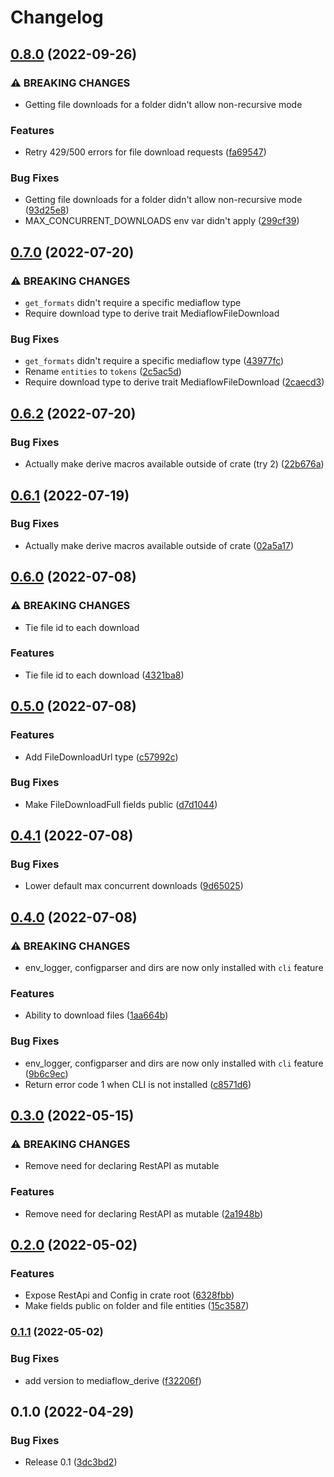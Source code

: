 # Changelog

## [0.8.0](https://github.com/jacobsvante/mediaflow/compare/v0.7.0...v0.8.0) (2022-09-26)


### ⚠ BREAKING CHANGES

* Getting file downloads for a folder didn't allow non-recursive mode

### Features

* Retry 429/500 errors for file download requests ([fa69547](https://github.com/jacobsvante/mediaflow/commit/fa69547966a6eb21c27c98fba186174c29139364))


### Bug Fixes

* Getting file downloads for a folder didn't allow non-recursive mode ([93d25e8](https://github.com/jacobsvante/mediaflow/commit/93d25e815b963e49c137bba8710fa9d5f761418a))
* MAX_CONCURRENT_DOWNLOADS env var didn't apply ([299cf39](https://github.com/jacobsvante/mediaflow/commit/299cf3901dd08e4db87a9e9850942cb79736f683))

## [0.7.0](https://github.com/jacobsvante/mediaflow/compare/v0.6.2...v0.7.0) (2022-07-20)


### ⚠ BREAKING CHANGES

* `get_formats` didn't require a specific mediaflow type
* Require download type to derive trait MediaflowFileDownload

### Bug Fixes

* `get_formats` didn't require a specific mediaflow type ([43977fc](https://github.com/jacobsvante/mediaflow/commit/43977fc0269223652a668aca96b23c8c9d68e7a1))
* Rename `entities` to `tokens` ([2c5ac5d](https://github.com/jacobsvante/mediaflow/commit/2c5ac5d6dd0cd1e552644170cb47eae6952715e4))
* Require download type to derive trait MediaflowFileDownload ([2caecd3](https://github.com/jacobsvante/mediaflow/commit/2caecd386603f3fd514d7bf8c66ab0244a8c220a))

## [0.6.2](https://github.com/jacobsvante/mediaflow/compare/v0.6.1...v0.6.2) (2022-07-20)


### Bug Fixes

* Actually make derive macros available outside of crate (try 2) ([22b676a](https://github.com/jacobsvante/mediaflow/commit/22b676ab7333f5feb5914888ba96370c0751c29a))

## [0.6.1](https://github.com/jacobsvante/mediaflow/compare/v0.6.0...v0.6.1) (2022-07-19)


### Bug Fixes

* Actually make derive macros available outside of crate ([02a5a17](https://github.com/jacobsvante/mediaflow/commit/02a5a1766c24f85f2769e69fc19d8f61c1ef33eb))

## [0.6.0](https://github.com/jacobsvante/mediaflow/compare/v0.5.0...v0.6.0) (2022-07-08)


### ⚠ BREAKING CHANGES

* Tie file id to each download

### Features

* Tie file id to each download ([4321ba8](https://github.com/jacobsvante/mediaflow/commit/4321ba83882c4426884339061861eb95475ad012))

## [0.5.0](https://github.com/jacobsvante/mediaflow/compare/v0.4.1...v0.5.0) (2022-07-08)


### Features

* Add FileDownloadUrl type ([c57992c](https://github.com/jacobsvante/mediaflow/commit/c57992c24f127445c7d202fd99272a3a44fbc838))


### Bug Fixes

* Make FileDownloadFull fields public ([d7d1044](https://github.com/jacobsvante/mediaflow/commit/d7d10440fee0c5c7c8f1fa7ab7a259ccdd323420))

## [0.4.1](https://github.com/jacobsvante/mediaflow/compare/v0.4.0...v0.4.1) (2022-07-08)


### Bug Fixes

* Lower default max concurrent downloads ([9d65025](https://github.com/jacobsvante/mediaflow/commit/9d65025a5e2c564c1a4e76203f5a7633f29189ce))

## [0.4.0](https://github.com/jacobsvante/mediaflow/compare/v0.3.0...v0.4.0) (2022-07-08)


### ⚠ BREAKING CHANGES

* env_logger, configparser and dirs are now only installed with `cli` feature

### Features

* Ability to download files ([1aa664b](https://github.com/jacobsvante/mediaflow/commit/1aa664b2c5224f3282216a4adf938f50b7ffc101))


### Bug Fixes

* env_logger, configparser and dirs are now only installed with `cli` feature ([9b6c9ec](https://github.com/jacobsvante/mediaflow/commit/9b6c9ec1fa026a94cb7487d167135f5e17618dc2))
* Return error code 1 when CLI is not installed ([c8571d6](https://github.com/jacobsvante/mediaflow/commit/c8571d6f1086db983c09a9ea0044d35b1dc474d7))

## [0.3.0](https://github.com/jacobsvante/mediaflow/compare/v0.2.0...v0.3.0) (2022-05-15)


### ⚠ BREAKING CHANGES

* Remove need for declaring RestAPI as mutable

### Features

* Remove need for declaring RestAPI as mutable ([2a1948b](https://github.com/jacobsvante/mediaflow/commit/2a1948b875c0b2ab5e5dd6a968e5fbb1ce9a333c))

## [0.2.0](https://github.com/jacobsvante/mediaflow/compare/v0.1.1...v0.2.0) (2022-05-02)


### Features

* Expose RestApi and Config in crate root ([6328fbb](https://github.com/jacobsvante/mediaflow/commit/6328fbb4f423ec14ca4187a4863b7dcc46277fab))
* Make fields public on folder and file entities ([15c3587](https://github.com/jacobsvante/mediaflow/commit/15c3587aa8ae09ba650b685d21c4618e3e79ecf1))

### [0.1.1](https://github.com/jacobsvante/mediaflow/compare/v0.1.0...v0.1.1) (2022-05-02)


### Bug Fixes

* add version to mediaflow_derive ([f32206f](https://github.com/jacobsvante/mediaflow/commit/f32206fed9a69ce41441ade7416bf001a2363767))

## 0.1.0 (2022-04-29)


### Bug Fixes

* Release 0.1 ([3dc3bd2](https://github.com/jacobsvante/mediaflow/commit/3dc3bd2cd8dd45be5a191541ac89d86c72d6fb9c))
